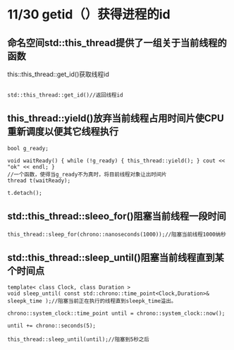 # 11/30 getid（）获得进程的id

## 命名空间std::this_thread提供了一组关于当前线程的函数

this::this_thread::get_id()获取线程id

```

std::this_thread::get_id()//返回线程id

```
## this_thread::yield()放弃当前线程占用时间片使CPU重新调度以便其它线程执行

```
bool g_ready;

void waitReady() { while (!g_ready) { this_thread::yield(); } cout << "ok" << endl; }
//一个函数，使得当g_ready不为真时，将目前线程对象让出时间片
thread t(waitReady);

t.detach();
```

## std::this_thread::sleeo_for()阻塞当前线程一段时间

```
this_thread::sleep_for(chrono::nanoseconds(1000));//阻塞当前线程1000纳秒

```

## std::this_thread::sleep_until()阻塞当前线程直到某个时间点

```
template< class Clock, class Duration >
void sleep_until( const std::chrono::time_point<Clock,Duration>& sleepk_time );//阻塞当前正在执行的线程直到sleepk_time溢出。

chrono::system_clock::time_point until = chrono::system_clock::now();

until += chrono::seconds(5);

this_thread::sleep_until(until);//阻塞到5秒之后

```
